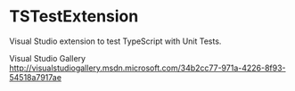 TSTestExtension
===============

Visual Studio extension to test TypeScript with Unit Tests.

Visual Studio Gallery
http://visualstudiogallery.msdn.microsoft.com/34b2cc77-971a-4226-8f93-54518a7917ae
